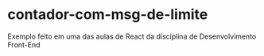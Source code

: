 # contador-com-msg-de-limite
Exemplo feito em uma das aulas de React da disciplina de Desenvolvimento Front-End
